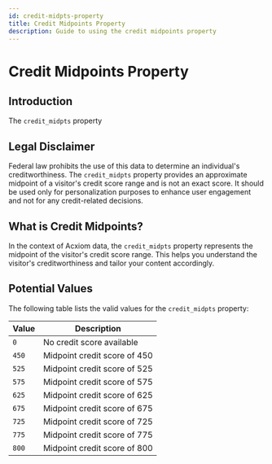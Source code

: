 ```yaml
---
id: credit-midpts-property
title: Credit Midpoints Property
description: Guide to using the credit midpoints property
---
```


# Credit Midpoints Property

## Introduction

The `credit_midpts` property

## Legal Disclaimer

Federal law prohibits the use of this data to determine an individual's creditworthiness. The `credit_midpts` property provides an approximate midpoint of a visitor's credit score range and is not an exact score. It should be used only for personalization purposes to enhance user engagement and not for any credit-related decisions.

## What is Credit Midpoints?

In the context of Acxiom data, the `credit_midpts` property represents the midpoint of the visitor's credit score range. This helps you understand the visitor's creditworthiness and tailor your content accordingly.

## Potential Values

The following table lists the valid values for the `credit_midpts` property:

| Value | Description                  |
| ----- | ---------------------------- |
| `0`   | No credit score available    |
| `450` | Midpoint credit score of 450 |
| `525` | Midpoint credit score of 525 |
| `575` | Midpoint credit score of 575 |
| `625` | Midpoint credit score of 625 |
| `675` | Midpoint credit score of 675 |
| `725` | Midpoint credit score of 725 |
| `775` | Midpoint credit score of 775 |
| `800` | Midpoint credit score of 800 |
